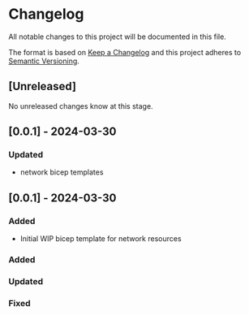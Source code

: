 # Changelog

All notable changes to this project will be documented in this file.

The format is based on [Keep a Changelog](http://keepachangelog.com/)
and this project adheres to [Semantic Versioning](http://semver.org/).

## [Unreleased]

No unreleased changes know at this stage.

## [0.0.1] - 2024-03-30
### Updated
- network bicep templates

## [0.0.1] - 2024-03-30
### Added
- Initial WIP bicep template for network resources

### Added
### Updated
### Fixed

